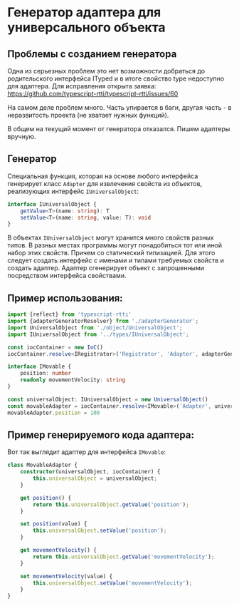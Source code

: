 Генератор адаптера для универсального объекта
=============================================

Проблемы с созданием генератора
-------------------------------

Одна из серьезных проблем это нет возможности добраться до родительского интерфейса ITyped и в итоге свойство type недоступно для адаптера.
Для исправления открыта заявка: https://github.com/typescript-rtti/typescript-rtti/issues/60

На самом деле проблем много. Часть упирается в баги, другая часть - в неразвитость проекта (не хватает нужных функций).

В общем на текущий момент от генератора отказался. Пишем адаптеры вручную.

Генератор
---------

Специальная функция, которая на основе любого интерфейса генерирует класс `Adapter` для извлечения 
свойств из объектов, реализующих интерфейс `IUniversalObject`:

```typescript
interface IUniversalObject {
	getValue<T>(name: string): T
	setValue<T>(name: string, value: T): void
}
```

В объектах `IUniversalObject` могут хранится много свойств разных типов. 
В разных местах программы могут понадобиться тот или иной набор этих свойств. Причем со статический типизацией.
Для этого следует создать интерфейс с именами и типами требуемых свойств и создать адаптер. Адаптер сгенерирует
объект с запрошенными посредством интерфейса свойствами.

Пример использования:
---------------------

```typescript
import {reflect} from 'typescript-rtti'
import {adapterGeneratorResolver} from './adapterGenerator';
import UniversalObject from './object/UniversalObject';
import IUniversalObject from '../types/IUniversalObject';

const iocContainer = new IoC()
iocContainer.resolve<IRegistrator>('Registrator', 'Adapter', adapterGeneratorResolver).register()

interface IMovable {
	position: number
	readonly movementVelocity: string
}

const universalObject: IUniversalObject = new UniversalObject()
const movableAdapter = iocContainer.resolve<IMovable>('Adapter', universalObject, reflect<IMovable>())
movableAdapter.position = 100
```

Пример генерируемого кода адаптера:
-----------------------------------

Вот так выглядит адаптер для интерфейса `IMovable`:

```typescript
class MovableAdapter {
	constructor(universalObject, iocContainer) {
		this.universalObject = universalObject;
	}

	get position() {
		return this.universalObject.getValue('position');
	}

	set position(value) {
		this.universalObject.setValue('position');
	}

	get movementVelocity() {
		return this.universalObject.getValue('movementVelocity');
	}

	set movementVelocity(value) {
		this.universalObject.setValue('movementVelocity');
	}
}
```